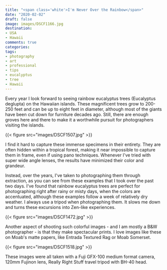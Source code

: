 ```yaml
---
title: "<span class='white'>I'm Never Over the Rainbow</span>"
date: "2020-02-02"
draft: false
image: images/DSCF1166.jpg
destination:
- USA
- Hawaii
comments: true
categories:
tags:
- photography
- art
- professional
- tips
- eucalyptus
- tree
- Hawaii
---
```


Every year I look forward to seeing rainbow eucalyptus trees (Eucalyptus deglupta) on the Hawaiian islands. These magnificent trees grow to 200-250 feet and can be up to eight feet in diameter, although most of the giants have been cut down for  furniture decades ago. Still, there are enough groves here and there to make it a worthwhile pursuit for photographers visiting the islands. 

{{< figure src="images/DSCF1507.jpg" >}}

I find it hard to capture these immense specimens in their entirety. They are often hidden within a tropical forest, making it near impossible to capture them in frame, even if using pano techniques. Whenever I've tried with super wide angle lenses, the results have minimized their color and grandeur. 

Instead, over the years, I've taken to photographing them through extraction, as you can see from these examples that I took over the past two days. I've found that rainbow eucalyptus trees are perfect for photographing right after rainy or misty days, when the colors are accentuated, although these examples follow a week of relatively dry weather. I always use a tripod when photographing them. It slows me down and turns these excursions into Zen-like experiences. 

{{< figure src="images/DSCF1472.jpg" >}}

Another aspect of shooting such colorful images - and I am mostly a B&W photographer - is that they make spectacular prints. I love images like these on Moab's matte papers, like Entrada Textured Rag or Moab Somerset. 

{{< figure src="images/DSCF1518.jpg" >}}

These images were all taken with a Fuji GFX-100 medium format camera, 120mm Fujinon lens, Really Right Stuff travel tripod with BH-40 head. 